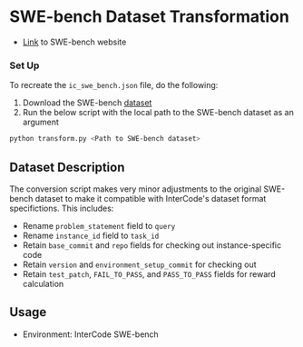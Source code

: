 # SWE-bench Dataset Transformation
* [Link](https://swe-bench.github.io/) to SWE-bench website

### Set Up
To recreate the `ic_swe_bench.json` file, do the following:
1. Download the SWE-bench [dataset](https://drive.google.com/uc?export=download&id=164g55i3_B78F6EphCZGtgSrd2GneFyRM)
2. Run the below script with the local path to the SWE-bench dataset as an argument
```sh
python transform.py <Path to SWE-bench dataset>
```

## Dataset Description
The conversion script makes very minor adjustments to the original SWE-bench dataset to make it compatible with InterCode's dataset format specifictions. This includes:
* Rename `problem_statement` field to `query`
* Rename `instance_id` field to `task_id`
* Retain `base_commit` and `repo` fields for checking out instance-specific code
* Retain `version` and `environment_setup_commit` for checking out 
* Retain `test_patch`, `FAIL_TO_PASS`, and `PASS_TO_PASS` fields for reward calculation

## Usage
* Environment: InterCode SWE-bench